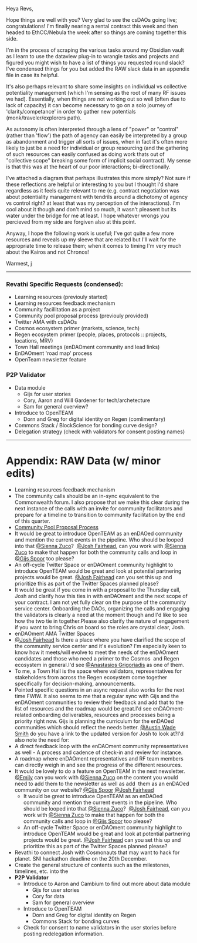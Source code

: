 
Heya Revs, 

Hope things are well with you? Very glad to see the csDAOs going live; congratulations! I'm finally nearing a rental contract this week and then headed to EthCC/Nebula the week after so things are coming together this side. 

I'm in the process of scraping the various tasks around my Obsidian vault as I learn to use the dataview plug-in to wrangle tasks and projects and figured you might wish to have a list of things you requested round slack? I've condensed things for you but added the RAW slack data in an appendix file in case its helpful. 

It's also perhaps relevant to share some insights on individual vs collective potentiality management (which I'm sensing as the root of many RF issues we had). Essentially, when things are not working out so well (often due to lack of capacity) it can become necessary to go on a solo journey of 'clarity/competance' in order to gather new potentials (monk/traveler/explorers path). 

As autonomy is often interpreted through a lens of "power" or "control" (rather than 'flow') the path of agency can easily be interpreted by a group as abandonment and trigger all sorts of issues, when in fact it's often more likely to just be a need for individual or group resourcing (and the gathering of such resources can easily confused as doing work thats out of "collective scope" breaking some form of implicit social contract). My sense is that this was at the heart of our poor interactions; bi-directionally. 

I've attached a diagram that perhaps illustrates this more simply? Not sure if these reflections are helpful or interesting to you but I thought I'd share regardless as it feels quite relevant to me (e.g. contract negotiation was about potentiality management with tendrils around a dichotomy of agency vs control right? at least that was my perception of the interactions). I'm cool about it though and don't mind so much, it wasn't pleasent but its water under the bridge for me at least. I hope whatever wrongs you percieved from my side are forgiven also at this point. 

Anyway, I hope the following work is useful; I've got quite a few more resources and reveals up my sleeve that are related but I'll wait for the appropriate time to release them; when it comes to timing I'm very much about the Kairos and not Chronos! 

Warmest,
j

--- 
### Revathi Specific Requests (condensed):
- Learning resources (previouly started)
- Learning resources feedback mechanism
- Community facillitation as a project
- Community pool proposal process (previouly provided)
- Twitter AMA with csDAOs
- Cosmos ecosystem primer (markets, science, tech)
- Regen ecosystem primer (people, places, protocols :: projects, locations, MRV)
- Town Hall meetings (enDAOment community and lead links)
- EnDAOment 'road map' process
- OpenTeam newsletter feature

### P2P Validator
- Data module
    -   Gijs for user stories
    -   Cory, Aaron and Will Gardener for tech/archetecture
    -   Sam for general overview?
- Introduce to OpenTEAM 
    -  Dorn and Greg for digital identity on Regen (comlimentary)   
- Commons Stack / BlockScience for bonding curve design?
- Delegation strategy (check with validators for consent posting names)

---

# Appendix: RAW Data (w/ minor edits)
-   Learning resources feedback mechanism 
-   The community calls should be an in-sync equivalent to the Commonwealth forum. I also propose that we make this clear during the next instance of the calls with an invite for community facilitators and prepare for a timeline to transition to community facilitation by the end of this quarter. 
-   [Community Pool Proposal Process](https://docs.google.com/document/d/1ZWVIK9kfzK6LSdTxyETGR3G-1wBHU2PuEmiLftjehGo/edit#heading=h.8xazka33dvw3) 
-   It would be great to introduce OpenTEAM as an enDAOed community and mention the current events in the pipeline. Who should be looped into that [@Sienna Zuco](https://regenfoundation.slack.com/team/U02BGBCFXT6)?  [@Josh Fairhead](https://regenfoundation.slack.com/team/U02QPQF8RR7), can you work with [@Sienna Zuco](https://regenfoundation.slack.com/team/U02BGBCFXT6) to make that happen for both the community calls and loop in [@Gijs Spoor](https://regenfoundation.slack.com/team/U02CW3QL21M) too please? 
-   An off-cycle Twitter Space or enDAOment community highlight to introduce OpenTEAM would be great and look at potential partnering projects would be great. [@Josh Fairhead](https://regenfoundation.slack.com/team/U02QPQF8RR7) can you set this up and prioritize this as part of the Twitter Spaces planned please? 
-  It would be great if you come in with a proposal to the Thursday call, Josh and clarify how this ties in with enDAOment and the next scope of your contract. I am not yet fully clear on the purpose of the community service center. Onboarding the DAOs, organizing the calls and engaging the validators is clearly a need at the moment though and I'd like to see how the two tie in together.Please also clarify the nature of engagement if you want to bring Chris on board so the roles are crystal clear, Josh.
-   enDAOment AMA Twitter Spaces 
-   [@Josh Fairhead](https://regenfoundation.slack.com/team/U02QPQF8RR7) Is there a place where you have clarified the scope of the community service center and it's evolution? I'm especially keen to know how it meets/will evolve to meet the needs of the enDAOment candidates and those who need a primer to the Cosmos  and Regen ecosystem in general.I'd see [@Anastasios Grigoriadis](https://regenfoundation.slack.com/team/U03BEF2MQ4U) as one of them. 
-   To me, a Town Hall is the space where validators, representatives for stakeholders from across the Regen ecosystem come together specifically for decision-making, announcements. 
-   Pointed specific questions in an async request also works for the next time FWIW. It also seems to me that a regular sync with Gijs and the enDAOment communities to review their feedback and add that to the list of resources and the roadmap would be great.I'd see enDAOment-related onboarding deliverables, resources and processes being a priority right now. Gijs is planning the curriculum for the enDAOed communities which should reflect the needs better. [@Austin Wade Smith](https://regenfoundation.slack.com/team/U02KNM2N3SL) do you have a link to the updated version for Josh to look at?I'd also note the need for: 
-   A direct feedback loop with the enDAOment community representatives as well - A process and cadence of check-in and review for instance. 
-   A roadmap where enDAOment representatives and RF team members can directly weigh in and see the progress of the different resources.  
-   It would be lovely to do a feature on OpenTEAM in the next newsletter. [@Emily](https://regenfoundation.slack.com/team/U02J6N6EM6V) can you work with [@Sienna Zuco](https://regenfoundation.slack.com/team/U02BGBCFXT6) on the content you would need to add them to the newsletter as well as add  them as an enDAOed community on our website? [@Gijs Spoor](https://regenfoundation.slack.com/team/U02CW3QL21M) [@Josh Fairhead](https://regenfoundation.slack.com/team/U02QPQF8RR7) 
    -   It would be great to introduce OpenTEAM as an enDAOed community and mention the current events in the pipeline. Who should be looped into that [@Sienna Zuco](https://regenfoundation.slack.com/team/U02BGBCFXT6)?  [@Josh Fairhead](https://regenfoundation.slack.com/team/U02QPQF8RR7), can you work with [@Sienna Zuco](https://regenfoundation.slack.com/team/U02BGBCFXT6) to make that happen for both the community calls and loop in [@Gijs Spoor](https://regenfoundation.slack.com/team/U02CW3QL21M) too please? 
    -  An off-cycle Twitter Space or enDAOment community highlight to introduce OpenTEAM would be great and look at potential partnering projects would be great. [@Josh Fairhead](https://regenfoundation.slack.com/team/U02QPQF8RR7) can you set this up and prioritize this as part of the Twitter Spaces planned please? 
-   Revathi to connect Josh with Cosmonauts that may want to hack for planet. SNI hackathon deadline on the 20th December. 
-   Create the general structure of contents such as the milestones, timelines, etc. into the 
- **P2P Validator**
	-   Introduce to Aaron and Cambium to find out more about data module
	    -   Gijs for user stories
	    -   Cory for data 
	    -   Sam for general overview 
	-   Introduce to OpenTEAM 
	    -   Dorn and Greg for digital identity on Regen 
	    -   Commons Stack for bonding curves 
	-   Check for consent to name validators in the user stories before posting redelegation information. 
